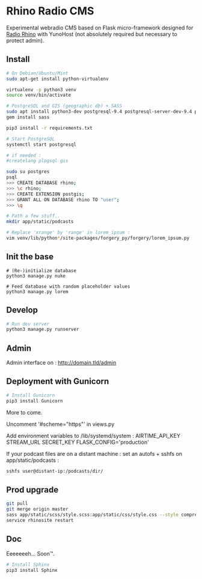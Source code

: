 # Rhino Radio CMS

Experimental webradio CMS based on Flask micro-framework designed for [Radio Rhino](http://radiorhino.eu) with YunoHost (not absolutely required but necessary to protect admin).

## Install

```bash
# On Debian/Ubuntu/Mint
sudo apt-get install python-virtualenv

virtualenv -p python3 venv
source venv/bin/activate

# PostgreSQL and GIS (geographic db) + SASS
sudo apt install python3-dev postgresql-9.4 postgresql-server-dev-9.4 postgis
gem install sass

pip3 install -r requirements.txt

# Start PostgreSQL
systemctl start postgresql

# if needed :
#createlang plpgsql gis

sudo su postgres
psql
>>> CREATE DATABASE rhino;
>>> \c rhino;
>>> CREATE EXTENSION postgis;
>>> GRANT ALL ON DATABASE rhino TO "user";
>>> \q

# Path a few stuff..
mkdir app/static/podcasts

# Replace 'xrange' by 'range' in lorem_ipsum :
vim venv/lib/python*/site-packages/forgery_py/forgery/lorem_ipsum.py

```

## Init the base

```
# (Re-)initialize database
python3 manage.py nuke

# Feed database with random placeholder values
python3 manage.py lorem
```

## Develop

```bash
# Run dev server
python3 manage.py runserver
```

## Admin

Admin interface on : http://domain.tld/admin

## Deployment with Gunicorn

```bash
# Install Gunicorn
pip3 install Gunicorn
```
More to come.

Uncomment '#scheme="https"' in views.py

Add environment variables to /lib/systemd/system :
AIRTIME_API_KEY
STREAM_URL
SECRET_KEY
FLASK_CONFIG='production'

If your podcast files are on a distant machine : set an autofs + sshfs on app/static/podcasts :
```bash
sshfs user@distant-ip:/podcasts/dir/
```

## Prod upgrade
```bash
git pull
git merge origin master
sass app/static/scss/style.scss:app/static/css/style.css --style compressed
service rhinosite restart
```


## Doc

Eeeeeeeh... Soon™.

```bash
# Install Sphinx
pip3 install Sphinx
```
